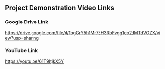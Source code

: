 ## Project Demonstration Video Links

### Google Drive Link
https://drive.google.com/file/d/1bgGrY5h1Mr7EH3RbFvgg1eo2dMTdVOZX/view?usp=sharing

### YouTube Link
https://youtu.be/61T9ItjkX5Y